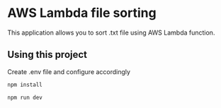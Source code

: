 # AWS Lambda file sorting
 This application allows you to sort .txt file using AWS Lambda function. 

## Using this project
Create .env file and configure accordingly
```bash
npm install
```

```bash
npm run dev
```